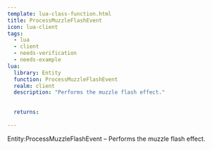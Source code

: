 ```yaml
---
template: lua-class-function.html
title: ProcessMuzzleFlashEvent
icon: lua-client
tags:
  - lua
  - client
  - needs-verification
  - needs-example
lua:
  library: Entity
  function: ProcessMuzzleFlashEvent
  realm: client
  description: "Performs the muzzle flash effect."
  
  
  returns:
    
---
```


<div class="lua__search__keywords">
Entity:ProcessMuzzleFlashEvent &#x2013; Performs the muzzle flash effect.
</div>
